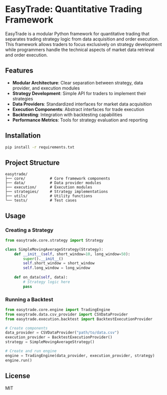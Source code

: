 # EasyTrade: Quantitative Trading Framework

EasyTrade is a modular Python framework for quantitative trading that separates trading strategy logic from data acquisition and order execution. This framework allows traders to focus exclusively on strategy development while programmers handle the technical aspects of market data retrieval and order execution.

## Features

- **Modular Architecture**: Clear separation between strategy, data provider, and execution modules
- **Strategy Development**: Simple API for traders to implement their strategies
- **Data Providers**: Standardized interfaces for market data acquisition
- **Execution Components**: Abstract interfaces for trade execution
- **Backtesting**: Integration with backtesting capabilities
- **Performance Metrics**: Tools for strategy evaluation and reporting

## Installation

```bash
pip install -r requirements.txt
```

## Project Structure

```
easytrade/
├── core/           # Core framework components
├── data/           # Data provider modules
├── execution/      # Execution modules
├── strategies/     # Strategy implementations
├── utils/          # Utility functions
└── tests/          # Test cases
```

## Usage

### Creating a Strategy

```python
from easytrade.core.strategy import Strategy

class SimpleMovingAverageStrategy(Strategy):
    def __init__(self, short_window=10, long_window=50):
        super().__init__()
        self.short_window = short_window
        self.long_window = long_window
        
    def on_data(self, data):
        # Strategy logic here
        pass
```

### Running a Backtest

```python
from easytrade.core.engine import TradingEngine
from easytrade.data.csv_provider import CSVDataProvider
from easytrade.execution.backtest import BacktestExecutionProvider

# Create components
data_provider = CSVDataProvider("path/to/data.csv")
execution_provider = BacktestExecutionProvider()
strategy = SimpleMovingAverageStrategy()

# Create and run engine
engine = TradingEngine(data_provider, execution_provider, strategy)
engine.run()
```

## License

MIT